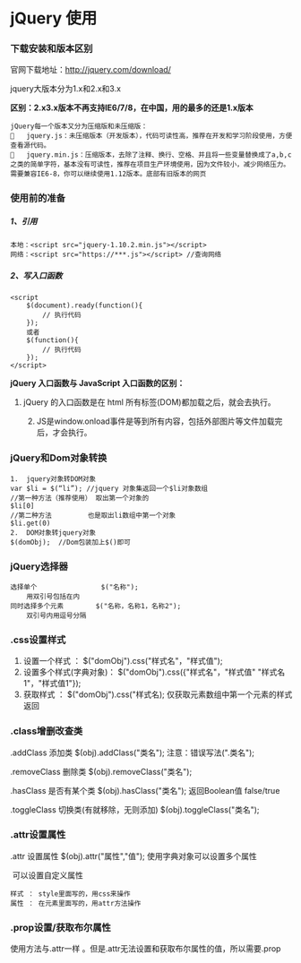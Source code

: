#	 jQuery 使用

### 下载安装和版本区别

官网下载地址：<http://jquery.com/download/>

jquery大版本分为1.x和2.x和3.x

**区别：2.x3.x版本不再支持IE6/7/8，在中国，用的最多的还是1.x版本**

~~~	
jQuery每一个版本又分为压缩版和未压缩版：
	jquery.js：未压缩版本（开发版本），代码可读性高，推荐在开发和学习阶段使用，方便查看源代码。
	jquery.min.js：压缩版本，去除了注释、换行、空格、并且将一些变量替换成了a,b,c之类的简单字符，基本没有可读性，推荐在项目生产环境使用，因为文件较小，减少网络压力。
需要兼容IE6-8，你可以继续使用1.12版本。底部有旧版本的网页
~~~

### 使用前的准备

##### 1、引用

~~~
本地：<script src="jquery-1.10.2.min.js"></script>
网络：<script src="https://***.js"></script> //查询网络
~~~

##### 2、写入口函数

~~~
<script
	$(document).ready(function(){
	    // 执行代码
	});
	或者
	$(function(){
	    // 执行代码
	});
</script>
~~~

**jQuery 入口函数与 JavaScript 入口函数的区别：**

1. jQuery 的入口函数是在 html 所有标签(DOM)都加载之后，就会去执行。

 	2.	 JS是window.onload事件是等到所有内容，包括外部图片等文件加载完后，才会执行。

### jQuery和Dom对象转换

~~~	
1.	jquery对象转DOM对象
var $li = $(“li”); //jquery 对象集返回一个$li对象数组
//第一种方法（推荐使用） 取出第一个对象的
$li[0]
//第二种方法			也是取出li数组中第一个对象
$li.get(0)
2.	DOM对象转jquery对象
$(domObj);  //Dom包装加上$()即可
~~~

### jQuery选择器

~~~
选择单个				$("名称");
	用双引号包括在内
同时选择多个元素		$("名称，名称1，名称2");
	双引号内用逗号分隔
~~~



### .css设置样式

1. 设置一个样式		：	$("domObj").css("样式名"，"样式值");
2. 设置多个样式(字典对象)：    $("domObj").css({"样式名"，"样式值"  "样式名1"，"样式值1"});
3. 获取样式                 ：    $("domObj").css("样式名); 仅获取元素数组中第一个元素的样式返回

### .class增删改查类

.addClass 		添加类	 $(obj).addClass("类名");  	注意：错误写法(".类名");

.removeClass   	删除类	$(obj).removeClass("类名");

.hasClass		是否有某个类		$(obj).hasClass("类名"); 	返回Boolean值  false/true

.toggleClass		切换类(有就移除，无则添加)	$(obj).toggleClass("类名");

### .attr设置属性

.attr 		设置属性 	$(obj).attr("属性","值");  		使用字典对象可以设置多个属性

​	可以设置自定义属性

~~~
样式 ： style里面写的，用css来操作
属性 ： 在元素里面写的，用attr方法操作
~~~

### .prop设置/获取布尔属性

使用方法与.attr一样 。但是.attr无法设置和获取布尔属性的值，所以需要.prop



 































